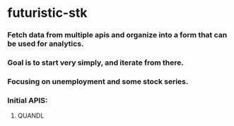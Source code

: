 # futuristic-stk

### Fetch data from multiple apis and organize into a form that can be used for analytics.

### Goal is to start very simply, and iterate from there.

### Focusing on unemployment and some stock series.

### Initial APIS:
1. QUANDL
